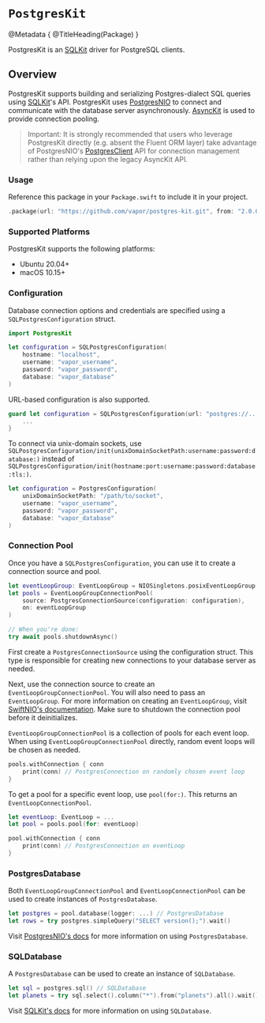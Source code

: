 # ``PostgresKit``

@Metadata {
    @TitleHeading(Package)
}

PostgresKit is an [SQLKit] driver for PostgreSQL clients.

## Overview

PostgresKit supports building and serializing Postgres-dialect SQL queries using [SQLKit]'s API. PostgresKit uses [PostgresNIO] to connect and communicate with the database server asynchronously. [AsyncKit] is used to provide connection pooling.

> Important: It is strongly recommended that users who leverage PostgresKit directly (e.g. absent the Fluent ORM layer) take advantage of PostgresNIO's [PostgresClient] API for connection management rather than relying upon the legacy AsyncKit API.

### Usage

Reference this package in your `Package.swift` to include it in your project.

```swift
.package(url: "https://github.com/vapor/postgres-kit.git", from: "2.0.0")
```

### Supported Platforms

PostgresKit supports the following platforms:

- Ubuntu 20.04+
- macOS 10.15+

### Configuration

Database connection options and credentials are specified using a ``SQLPostgresConfiguration`` struct. 

```swift
import PostgresKit

let configuration = SQLPostgresConfiguration(
    hostname: "localhost",
    username: "vapor_username",
    password: "vapor_password",
    database: "vapor_database"
)
```

URL-based configuration is also supported.

```swift
guard let configuration = SQLPostgresConfiguration(url: "postgres://...") else {
    ...
}
```

To connect via unix-domain sockets, use ``SQLPostgresConfiguration/init(unixDomainSocketPath:username:password:database:)`` instead of ``SQLPostgresConfiguration/init(hostname:port:username:password:database:tls:)``.

```swift
let configuration = PostgresConfiguration(
    unixDomainSocketPath: "/path/to/socket",
    username: "vapor_username",
    password: "vapor_password",
    database: "vapor_database"
)
```

### Connection Pool

Once you have a ``SQLPostgresConfiguration``, you can use it to create a connection source and pool.

```swift
let eventLoopGroup: EventLoopGroup = NIOSingletons.posixEventLoopGroup
let pools = EventLoopGroupConnectionPool(
    source: PostgresConnectionSource(configuration: configuration), 
    on: eventLoopGroup
)

// When you're done:
try await pools.shutdownAsync()
```

First create a ``PostgresConnectionSource`` using the configuration struct. This type is responsible for creating new connections to your database server as needed.

Next, use the connection source to create an `EventLoopGroupConnectionPool`. You will also need to pass an `EventLoopGroup`. For more information on creating an `EventLoopGroup`, visit [SwiftNIO's documentation]. Make sure to shutdown the connection pool before it deinitializes. 

`EventLoopGroupConnectionPool` is a collection of pools for each event loop. When using `EventLoopGroupConnectionPool` directly, random event loops will be chosen as needed.

```swift
pools.withConnection { conn 
    print(conn) // PostgresConnection on randomly chosen event loop
}
```

To get a pool for a specific event loop, use `pool(for:)`. This returns an `EventLoopConnectionPool`. 

```swift
let eventLoop: EventLoop = ...
let pool = pools.pool(for: eventLoop)

pool.withConnection { conn
    print(conn) // PostgresConnection on eventLoop
}
```

### PostgresDatabase

Both `EventLoopGroupConnectionPool` and `EventLoopConnectionPool` can be used to create instances of `PostgresDatabase`.

```swift
let postgres = pool.database(logger: ...) // PostgresDatabase
let rows = try postgres.simpleQuery("SELECT version();").wait()
```

Visit [PostgresNIO's docs] for more information on using `PostgresDatabase`.

### SQLDatabase

A `PostgresDatabase` can be used to create an instance of `SQLDatabase`.

```swift
let sql = postgres.sql() // SQLDatabase
let planets = try sql.select().column("*").from("planets").all().wait()
```

Visit [SQLKit's docs] for more information on using `SQLDatabase`. 

[SQLKit]: https://github.com/vapor/sql-kit
[SQLKit's docs]: https://api.vapor.codes/sqlkit/documentation/sqlkit
[PostgresNIO]: https://github.com/vapor/postgres-nio
[PostgresNIO's docs]: https://api.vapor.codes/postgresnio/documentation/postgresnio
[AsyncKit]: https://github.com/vapor/async-kit
[PostgresClient]: https://api.vapor.codes/postgresnio/documentation/postgresnio/postgresclient 
[SwiftNIO's documentation]: https://swiftpackageindex.com/apple/swift-nio/documentation/nio
